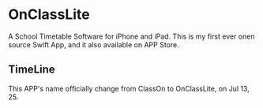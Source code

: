 # OnClassLite
A School Timetable Software for iPhone and iPad.
This is my first ever onen source Swift App, and it also available on APP Store.

## TimeLine
This APP's name officially change from ClassOn to OnClassLite, on Jul 13, 25.
